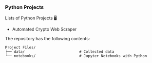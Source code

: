 ### Python Projects
Lists of Python Projects 🖥️
- Automated Crypto Web Scraper


The repository has the following contents:
```
Project Files/
├── data/                         # Collected data 
└── notebooks/                    # Jupyter Notebooks with Python
```

